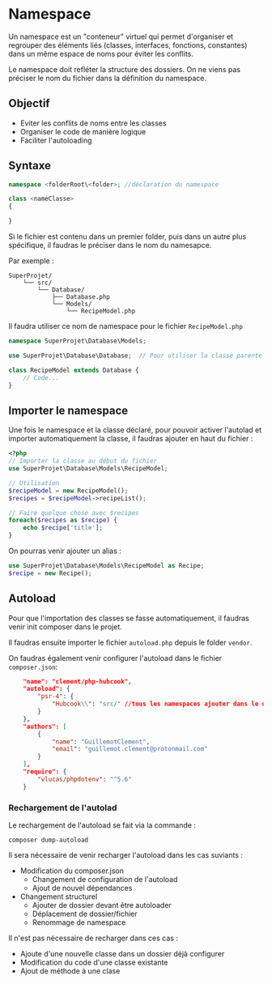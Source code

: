 # Namespace

Un namespace est un "conteneur" virtuel qui permet d'organiser et regrouper des éléments liés (classes, interfaces, fonctions, constantes) dans un même espace de noms pour éviter les conflits.

Le namespace doit refléter la structure des dossiers. On ne viens pas préciser le nom du fichier dans la définition du namespace.

## Objectif

- Eviter les conflits de noms entre les classes
- Organiser le code de manière logique
- Faciliter l'autoloading

## Syntaxe

```php
namespace <folderRoot\<folder>; //déclaration du namespace

class <nameClasse>
{

}
```

Si le fichier est contenu dans un premier folder, puis dans un autre plus spécifique, il faudras le préciser dans le nom du namesapce.

Par exemple :
```
SuperProjet/
    └── src/
        └── Database/
            ├── Database.php
            └── Models/
                └── RecipeModel.php
```
Il faudra utiliser ce nom de namespace pour le fichier `RecipeModel.php`

```php
namespace SuperProjet\Database\Models;

use SuperProjet\Database\Database;  // Pour utiliser la classe parente

class RecipeModel extends Database {
    // Code...
}
```

## Importer le namespace

Une fois le namespace et la classe déclaré, pour pouvoir activer l'autolad et importer automatiquement la classe, il faudras ajouter en haut du fichier :

```php
<?php
// Importer la classe au début du fichier
use SuperProjet\Database\Models\RecipeModel;

// Utilisation
$recipeModel = new RecipeModel();
$recipes = $recipeModel->recipeList();

// Faire quelque chose avec $recipes
foreach($recipes as $recipe) {
    echo $recipe['title'];
}
```
On pourras venir ajouter un alias :

```php
use SuperProjet\Database\Models\RecipeModel as Recipe;
$recipe = new Recipe();
```

## Autoload

Pour que l'importation des classes se fasse automatiquement, il faudras venir init composer dans le projet.

Il faudras ensuite importer le fichier `autoload.php` depuis le folder `vendor`.

On faudras également venir configurer l'autoload dans le fichier `composer.json`:
```json
    "name": "clement/php-hubcook",
    "autoload": {
        "psr-4": {
            "Hubcook\\": "src/" //tous les namespaces ajouter dans le dossier src seront automatiquement pris en compte.
        }
    },
    "authors": [
        {
            "name": "GuillemotClement",
            "email": "guillemot.clement@protonmail.com"
        }
    ],
    "require": {
        "vlucas/phpdotenv": "^5.6"
    }
```

### Rechargement de l'autolad

Le rechargement de l'autoload se fait via la commande :
```shell
composer dump-autoload
```


Il sera nécessaire de venir recharger l'autoload dans les cas suviants :
- Modification du composer.json
  - Changement de configuration de l'autoload
  - Ajout de nouvel dépendances
- Changement structurel
  - Ajouter de dossier devant être autoloader
  - Déplacement de dossier/fichier
  - Renommage de namespace

Il n'est pas nécessaire de recharger dans ces cas :
- Ajoute d'une nouvelle classe dans un dossier déjà configurer
- Modification du code d'une classe existante
- Ajout de méthode à une clase
